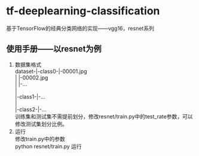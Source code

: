 # tf-deeplearning-classification
基于TensorFlow的经典分类网络的实现——vgg16，resnet系列

## 使用手册——以resnet为例
1. 数据集格式   
dataset-|-class0-|-00001.jpg  
        |        |-00002.jpg   
        |        |-...   
        |    
        |-class1-|-...    
        |    
        |-class2-|-...    
训练集和测试集不需提前划分，修改resnet/train.py中的test_rate参数，可以修改测试集划分比例。   
2. 运行    
修改train.py中的参数   
python resnet/train.py 运行   
